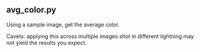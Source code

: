 ## avg_color.py

Using a sample image, get the average color. 

Cavets: applying this across multiple images shot in different lightning may not yield the results you expect. 
